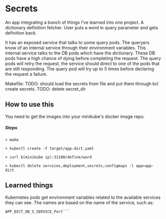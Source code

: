 # Secrets

An app integrating a bunch of things I've learned into one project. A dictionary definition fetcher.
User puts a word in query parameter and gets definition back.

It has an exposed service that talks to some query pods. The queryers know of an internal service through their environment variables. This internal service talks to the DB pods which have the dictionary. These DB pods have a high chance of dying before completing the request. The query pods will retry the request, the service should direct to one of the pods that are still responding. The query pod will try up to 5 times before declaring the request a failure. 

Makefile:
TODO: should load the secrets from file and put them through kcl create secrets.
TODO: delete secret_dir

## How to use this
You need to get the images into your minikube's docker image repo.

##### Steps

```
> make

> kubectl create -f target/app-dict.yaml

> curl $(minikube ip):31100/define/word

> kubectl delete services,deployment,secrets,configmaps -l app=app-dict

```

## Learned things

Kubernetes pods get environment variables related to the available services they can see.
The names are based on the name of the service, such as:
```APP_DICT_DB_S_SERVICE_HOST
APP_DICT_DB_S_SERVICE_Port```

